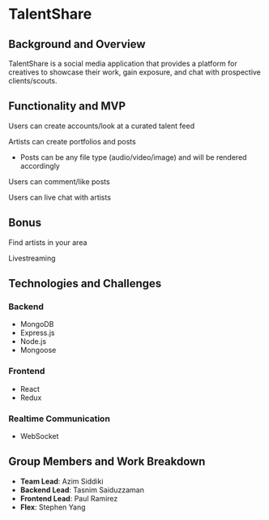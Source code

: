 # TalentShare
## Background and Overview
TalentShare is a social media application that provides a platform for creatives to showcase their work, gain exposure, and chat with prospective clients/scouts.
 
## Functionality and MVP
 Users can create accounts/look at a curated talent feed
  
 Artists can create portfolios and posts
   * Posts can be any file type (audio/video/image) and will be rendered accordingly
  
 Users can comment/like posts
 
 Users can live chat with artists
 
## Bonus
   Find artists in your area
   
   Livestreaming
 
## Technologies and Challenges
 ### Backend
  * MongoDB
  * Express.js
  * Node.js
  * Mongoose
  
 ### Frontend
  * React
  * Redux
  
 ### Realtime Communication
  * WebSocket
 
 
## Group Members and Work Breakdown
  * **Team Lead**: Azim Siddiki
  * **Backend Lead**: Tasnim Saiduzzaman
  * **Frontend Lead**: Paul Ramirez
  * **Flex**: Stephen Yang

